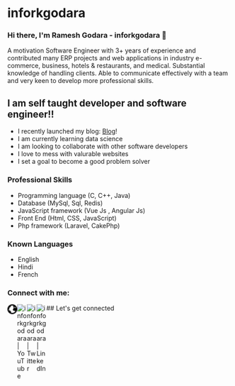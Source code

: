 # inforkgodara

### Hi there, I'm Ramesh Godara - inforkgodara 👋

A motivation Software Engineer with 3+ years of experience and contributed many ERP projects and web applications in
industry e-commerce, business, hotels & restaurants, and medical. Substantial knowledge of handling clients. Able to
communicate effectively with a team and very keen to develop more professional skills.

## I am self taught developer and software engineer!!

* I recently launched my blog: [Blog][website]!
* I am currently learning data science
* I am looking to collaborate with other software developers
* I love to mess with valurable websites
* I set a goal to become a good problem solver

### Professional Skills

* Programming language (C, C++, Java)
* Database (MySql, Sql, Redis) 
* JavaScript framework (Vue Js , Angular Js)
* Front End (Html, CSS, JavaScript)
* Php framework (Laravel, CakePhp)

### Known Languages

* English
* Hindi
* French

### Connect with me:

[<img align="left" alt="inforkgodara.blogspot.com" width="22px" src="https://raw.githubusercontent.com/iconic/open-iconic/master/svg/globe.svg" />][website]
[<img align="left" alt="inforkgodara | YouTube" width="22px" src="https://cdn.jsdelivr.net/npm/simple-icons@v3/icons/youtube.svg" />][youtube]
[<img align="left" alt="inforkgodara | Twitter" width="22px" src="https://cdn.jsdelivr.net/npm/simple-icons@v3/icons/twitter.svg" />][twitter]
[<img align="left" alt="inforkgodara | LinkedIn" width="22px" src="https://cdn.jsdelivr.net/npm/simple-icons@v3/icons/linkedin.svg" />][linkedin]

[website]: https://inforkgodara.blogspot.com/
[twitter]: https://twitter.com/inforkgodara
[youtube]: https://www.youtube.com/channel/UCwbUu9rclzJYr_2sPTG5X0A
[linkedin]: http://www.linkedin.com/in/inforkgodara

</b>
## Let's get connected
